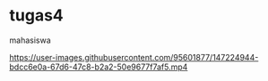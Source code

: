# tugas4
mahasiswa


https://user-images.githubusercontent.com/95601877/147224944-bdcc6e0a-67d6-47c8-b2a2-50e9677f7af5.mp4

